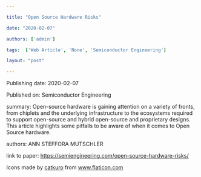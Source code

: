 ---
title: "Open Source Hardware Risks"
date: "2020-02-07"
authors: ['admin']
tags:  ['Web Article', 'None', 'Semiconductor Engineering']
layout: "post"
---
Publishing date: 2020-02-07

Published on: Semiconductor Engineering

summary: Open-source hardware is gaining attention on a variety of fronts, from chiplets and the underlying infrastructure to the ecosystems required to support open-source and hybrid open-source and proprietary designs. This article highlights some pitfalls to be aware of when it comes to Open Source hardware. 

authors: ANN STEFFORA MUTSCHLER

link to paper: https://semiengineering.com/open-source-hardware-risks/

Icons made by <a href="https://www.flaticon.com/free-icon/bookshelves_3576884" title="catkuro">catkuro</a> from <a href="https://www.flaticon.com/" title="Flaticon"> www.flaticon.com</a>